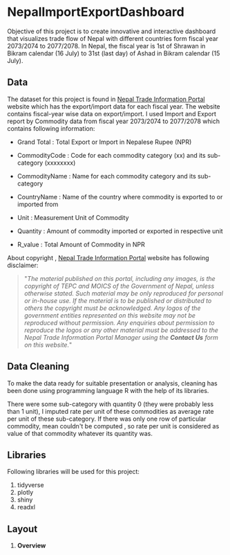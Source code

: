 # NepalImportExportDashboard

Objective of this project is to create innovative and interactive dashboard that visualizes trade flow of Nepal with different countries form fiscal year 2073/2074 to 2077/2078. In Nepal, the fiscal year is 1st of Shrawan in Bikram calendar (16 July) to 31st  (last day) of  Ashad  in Bikram calendar (15 July).

## Data

The dataset for this project is found in [Nepal Trade Information Portal](https://nepaltradeportal.gov.np/report) website which has the export/import data for each fiscal year. The website contains fiscal-year wise data on export/import. I used Import and Export report by Commodity data from fiscal year 2073/2074 to 2077/2078 which contains following information:

- Grand Total : Total Export or Import in Nepalese Rupee (NPR)

- CommodityCode : Code for each commodity category (xx) and its sub-category (xxxxxxxx)

- CommodityName : Name for each commodity category and its sub-category

- CountryName : Name of the country  where commodity is exported to or imported from

- Unit : Measurement Unit of Commodity

- Quantity : Amount of commodity imported or exported in respective unit

- R_value : Total Amount of Commodity in NPR

About copyright , [Nepal Trade Information Portal](https://nepaltradeportal.gov.np/) website has following disclaimer:

> "*The material published on this portal, including any images, is the copyright of TEPC and MOICS of the Government of Nepal, unless otherwise stated. Such material may be only reproduced for personal or in-house use. If the material is to be published or distributed to others the copyright must be acknowledged. Any logos of the government entities represented on this website may not be reproduced without permission. Any enquiries about permission to reproduce the logos or any other material must be addressed to the Nepal Trade Information Portal Manager using the **Contact Us** form on this website.*"

## Data Cleaning

To make the data ready for suitable presentation or analysis, cleaning has been done using programming language R with the help of its libraries.

There were some sub-category with quantity 0 (they were probably less than 1 unit), I imputed rate per unit of these commodities as average rate per unit of these sub-category. If there was only one row of particular commodity, mean couldn't be computed , so rate per unit is considered as value of that commodity whatever its quantity was.

## Libraries

Following libraries will be used for this project:

1. tidyverse
2. plotly
3. shiny
4. readxl

## Layout

1. **Overview**
